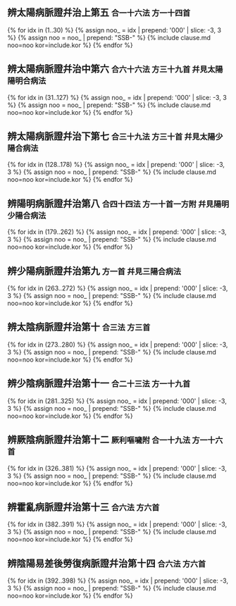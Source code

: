 ## 辨太陽病脈證幷治上第五 <small>合一十六法 方一十四首</small>

{% for idx in (1..30) %}
{% assign noo_ = idx | prepend: '000' | slice: -3, 3 %}
{% assign noo = noo_ | prepend: "SSB-" %}
{% include clause.md noo=noo kor=include.kor %}
{% endfor %}


## 辨太陽病脈證幷治中第六 <small>合六十六法 方三十九首 幷見太陽陽明合病法</small>

{% for idx in (31..127) %}
{% assign noo_ = idx | prepend: '000' | slice: -3, 3 %}
{% assign noo = noo_ | prepend: "SSB-" %}
{% include clause.md noo=noo kor=include.kor %}
{% endfor %}



## 辨太陽病脈證幷治下第七 <small>合三十九法 方三十首 幷見太陽少陽合病法</small>

{% for idx in (128..178) %}
{% assign noo_ = idx | prepend: '000' | slice: -3, 3 %}
{% assign noo = noo_ | prepend: "SSB-" %}
{% include clause.md noo=noo kor=include.kor %}
{% endfor %}

## 辨陽明病脈證幷治第八 <small>合四十四法 方一十首一方附 幷見陽明少陽合病法</small>

{% for idx in (179..262) %}
{% assign noo_ = idx | prepend: '000' | slice: -3, 3 %}
{% assign noo = noo_ | prepend: "SSB-" %}
{% include clause.md noo=noo kor=include.kor %}
{% endfor %}

## 辨少陽病脈證幷治第九 <small>方一首 幷見三陽合病法</small>

{% for idx in (263..272) %}
{% assign noo_ = idx | prepend: '000' | slice: -3, 3 %}
{% assign noo = noo_ | prepend: "SSB-" %}
{% include clause.md noo=noo kor=include.kor %}
{% endfor %}

## 辨太陰病脈證幷治第十 <small>合三法 方三首</small>

{% for idx in (273..280) %}
{% assign noo_ = idx | prepend: '000' | slice: -3, 3 %}
{% assign noo = noo_ | prepend: "SSB-" %}
{% include clause.md noo=noo kor=include.kor %}
{% endfor %}

## 辨少陰病脈證幷治第十一 <small>合二十三法 方一十九首</small>

{% for idx in (281..325) %}
{% assign noo_ = idx | prepend: '000' | slice: -3, 3 %}
{% assign noo = noo_ | prepend: "SSB-" %}
{% include clause.md noo=noo kor=include.kor %}
{% endfor %}

## 辨厥陰病脈證幷治第十二 <small>厥利嘔噦附 合一十九法 方一十六首</small>

{% for idx in (326..381) %}
{% assign noo_ = idx | prepend: '000' | slice: -3, 3 %}
{% assign noo = noo_ | prepend: "SSB-" %}
{% include clause.md noo=noo kor=include.kor %}
{% endfor %}


## 辨霍亂病脈證幷治第十三 <small>合六法 方六首</small>

{% for idx in (382..391) %}
{% assign noo_ = idx | prepend: '000' | slice: -3, 3 %}
{% assign noo = noo_ | prepend: "SSB-" %}
{% include clause.md noo=noo kor=include.kor %}
{% endfor %}


## 辨陰陽易差後勞復病脈證幷治第十四 <small>合六法 方六首</small>

{% for idx in (392..398) %}
{% assign noo_ = idx | prepend: '000' | slice: -3, 3 %}
{% assign noo = noo_ | prepend: "SSB-" %}
{% include clause.md noo=noo kor=include.kor %}
{% endfor %}
